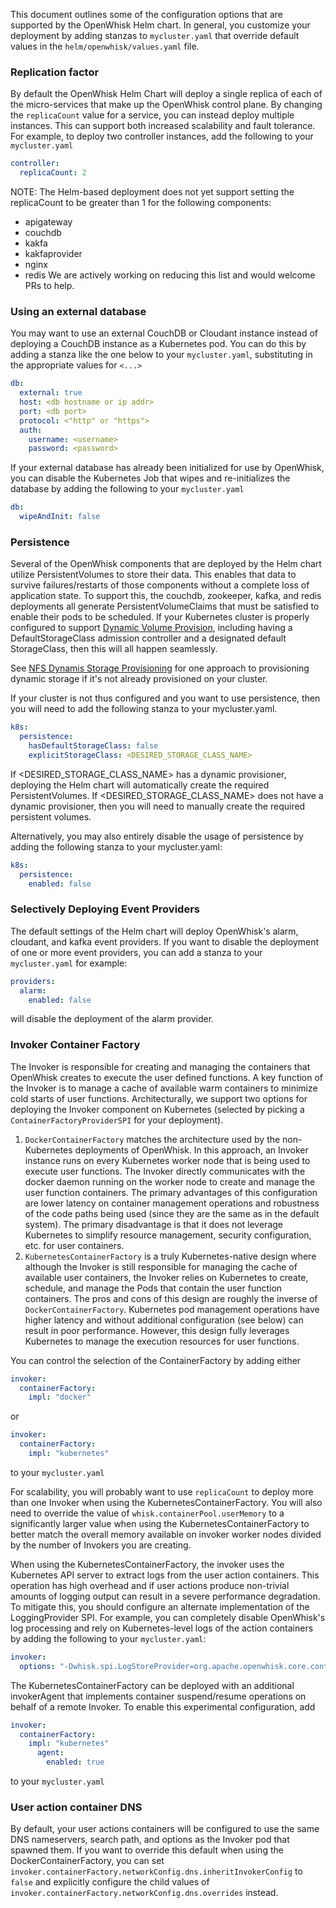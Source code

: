 <!--
#
# Licensed to the Apache Software Foundation (ASF) under one or more
# contributor license agreements.  See the NOTICE file distributed with
# this work for additional information regarding copyright ownership.
# The ASF licenses this file to You under the Apache License, Version 2.0
# (the "License"); you may not use this file except in compliance with
# the License.  You may obtain a copy of the License at
#
#     http://www.apache.org/licenses/LICENSE-2.0
#
# Unless required by applicable law or agreed to in writing, software
# distributed under the License is distributed on an "AS IS" BASIS,
# WITHOUT WARRANTIES OR CONDITIONS OF ANY KIND, either express or implied.
# See the License for the specific language governing permissions and
# limitations under the License.
#
-->

This document outlines some of the configuration options that are
supported by the OpenWhisk Helm chart.  In general, you customize your
deployment by adding stanzas to `mycluster.yaml` that override default
values in the `helm/openwhisk/values.yaml` file.

### Replication factor

By default the OpenWhisk Helm Chart will deploy a single replica of each
of the micro-services that make up the OpenWhisk control plane. By
changing the `replicaCount` value for a service, you can instead deploy
multiple instances.  This can support both increased scalability and
fault tolerance. For example, to deploy two controller instances, add
the following to your `mycluster.yaml`

```yaml
controller:
  replicaCount: 2
```

NOTE: The Helm-based deployment does not yet support setting the replicaCount
to be greater than 1 for the following components:
- apigateway
- couchdb
- kakfa
- kakfaprovider
- nginx
- redis
We are actively working on reducing this list and would welcome PRs to help.

### Using an external database

You may want to use an external CouchDB or Cloudant instance instead
of deploying a CouchDB instance as a Kubernetes pod.  You can do this
by adding a stanza like the one below to your `mycluster.yaml`,
substituting in the appropriate values for `<...>`
```yaml
db:
  external: true
  host: <db hostname or ip addr>
  port: <db port>
  protocol: <"http" or "https">
  auth:
    username: <username>
    password: <password>
```

If your external database has already been initialized for use by OpenWhisk,
you can disable the Kubernetes Job that wipes and re-initializes the
database by adding the following to your `mycluster.yaml`
```yaml
db:
  wipeAndInit: false
```

### Persistence

Several of the OpenWhisk components that are deployed by the Helm
chart utilize PersistentVolumes to store their data.  This enables
that data to survive failures/restarts of those components without a
complete loss of application state.  To support this, the
couchdb, zookeeper, kafka, and redis deployments all generate
PersistentVolumeClaims that must be satisfied to enable their pods to
be scheduled.  If your Kubernetes cluster is properly configured to support
[Dynamic Volume Provision](https://kubernetes.io/docs/concepts/storage/dynamic-provisioning/),
including having a DefaultStorageClass admission controller and a
designated default StorageClass, then this will all happen seamlessly.

See [NFS Dynamis Storage Provisioning](./k8s-nfs-dynamic-storage.md) for one
approach to provisioning dynamic storage if it's not already provisioned
on your cluster.

If your cluster is not thus configured and you want to use persistence,
then you will need to add the following stanza to your mycluster.yaml.
```yaml
k8s:
  persistence:
    hasDefaultStorageClass: false
    explicitStorageClass: <DESIRED_STORAGE_CLASS_NAME>
```
If <DESIRED_STORAGE_CLASS_NAME> has a dynamic provisioner, deploying
the Helm chart will automatically create the required PersistentVolumes.
If <DESIRED_STORAGE_CLASS_NAME> does not have a dynamic provisioner,
then you will need to manually create the required persistent volumes.

Alternatively, you may also entirely disable the usage of persistence
by adding the following stanza to your mycluster.yaml:
```yaml
k8s:
  persistence:
    enabled: false
```

### Selectively Deploying Event Providers

The default settings of the Helm chart will deploy OpenWhisk's alarm,
cloudant, and kafka event providers. If you want to disable the
deployment of one or more event providers, you can add
a stanza to your `mycluster.yaml` for example:
```yaml
providers:
  alarm:
    enabled: false
```
will disable the deployment of the alarm provider.

### Invoker Container Factory

The Invoker is responsible for creating and managing the containers
that OpenWhisk creates to execute the user defined functions.  A key
function of the Invoker is to manage a cache of available warm
containers to minimize cold starts of user functions.
Architecturally, we support two options for deploying the Invoker
component on Kubernetes (selected by picking a
`ContainerFactoryProviderSPI` for your deployment).
  1. `DockerContainerFactory` matches the architecture used by the
      non-Kubernetes deployments of OpenWhisk.  In this approach, an
      Invoker instance runs on every Kubernetes worker node that is
      being used to execute user functions.  The Invoker directly
      communicates with the docker daemon running on the worker node
      to create and manage the user function containers.  The primary
      advantages of this configuration are lower latency on container
      management operations and robustness of the code paths being
      used (since they are the same as in the default system).  The
      primary disadvantage is that it does not leverage Kubernetes to
      simplify resource management, security configuration, etc. for
      user containers.
  2. `KubernetesContainerFactory` is a truly Kubernetes-native design
      where although the Invoker is still responsible for managing the
      cache of available user containers, the Invoker relies on Kubernetes to
      create, schedule, and manage the Pods that contain the user function
      containers. The pros and cons of this design are roughly the
      inverse of `DockerContainerFactory`.  Kubernetes pod management
      operations have higher latency and without additional configuration
      (see below) can result in poor performance. However, this design
      fully leverages Kubernetes to manage the execution resources for user functions.

You can control the selection of the ContainerFactory by adding either
```yaml
invoker:
  containerFactory:
    impl: "docker"
```
or
```yaml
invoker:
  containerFactory:
    impl: "kubernetes"
```
to your `mycluster.yaml`

For scalability, you will probably want to use `replicaCount` to
deploy more than one Invoker when using the KubernetesContainerFactory.
You will also need to override the value of `whisk.containerPool.userMemory`
to a significantly larger value when using the KubernetesContainerFactory
to better match the overall memory available on invoker worker nodes divided by
the number of Invokers you are creating.

When using the KubernetesContainerFactory, the invoker uses the Kubernetes
API server to extract logs from the user action containers.  This operation has
high overhead and if user actions produce non-trivial amounts of logging output
can result in a severe performance degradation. To mitigate this, you should
configure an alternate implementation of the LoggingProvider SPI.
For example, you can completely disable OpenWhisk's log processing and rely
on Kubernetes-level logs of the action containers by adding the following
to your `mycluster.yaml`:
```yaml
invoker:
  options: "-Dwhisk.spi.LogStoreProvider=org.apache.openwhisk.core.containerpool.logging.LogDriverLogStoreProvider"
```

The KubernetesContainerFactory can be deployed with an additional
invokerAgent that implements container suspend/resume operations on
behalf of a remote Invoker. To enable this experimental configuration, add
```yaml
invoker:
  containerFactory:
    impl: "kubernetes"
      agent:
        enabled: true
```
to your `mycluster.yaml`

### User action container DNS

By default, your user actions containers will be configured to use the same
DNS nameservers, search path, and options as the Invoker pod that spawned them.
If you want to override this default when using the DockerContainerFactory,
you can set `invoker.containerFactory.networkConfig.dns.inheritInvokerConfig` to `false`
and explicitly configure the child values of `invoker.containerFactory.networkConfig.dns.overrides`
instead.
